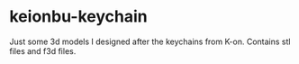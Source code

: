 # keionbu-keychain
Just some 3d models I designed after the keychains from K-on. Contains stl files and f3d files.
